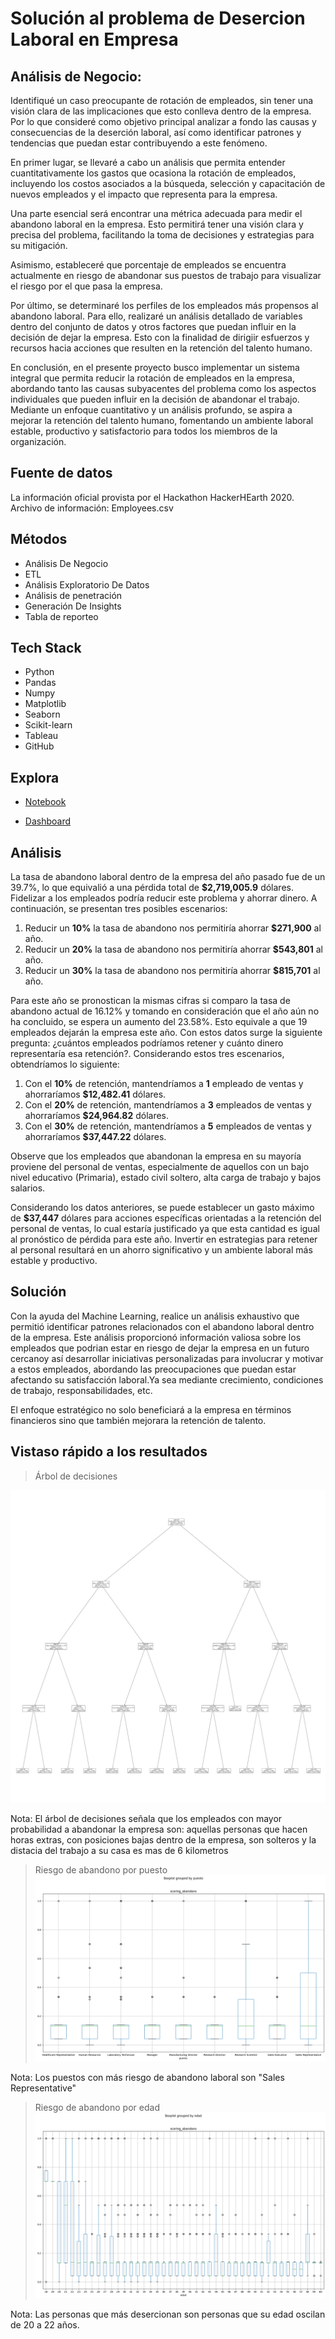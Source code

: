  # Solución al problema de Desercion Laboral en Empresa

## Análisis de Negocio:
Identifiqué un caso preocupante de rotación de empleados, sin tener una visión clara de las implicaciones que esto conlleva dentro de la empresa. Por lo que  consideré como objetivo principal analizar a fondo las causas y consecuencias de la deserción laboral, así como identificar patrones y tendencias que puedan estar contribuyendo a este fenómeno. 

En primer lugar, se llevaré a cabo un análisis que permita entender cuantitativamente los gastos que ocasiona la rotación de empleados, incluyendo los costos asociados a la búsqueda, selección y capacitación de nuevos empleados y el impacto que representa para la empresa.

Una parte esencial será encontrar una métrica adecuada para medir el abandono laboral en la empresa. Esto permitirá tener una visión clara y precisa del problema, facilitando la toma de decisiones y estrategias para su mitigación.

Asimismo, estableceré que porcentaje de empleados se encuentra actualmente en riesgo de abandonar sus puestos de trabajo para visualizar el riesgo por el que pasa la empresa.

Por último, se determinaré los perfiles de los empleados más propensos al abandono laboral. Para ello, realizaré un análisis detallado de variables dentro del conjunto de datos y otros factores que puedan influir en la decisión de dejar la empresa. Esto con la finalidad de dirigiir esfuerzos y recursos hacia acciones que resulten en la retención del talento humano.

En conclusión, en el presente proyecto busco implementar un sistema integral que permita reducir la rotación de empleados en la empresa, abordando tanto las causas subyacentes del problema como los aspectos individuales que pueden influir en la decisión de abandonar el trabajo. Mediante un enfoque cuantitativo y un análisis profundo, se aspira a mejorar la retención del talento humano, fomentando un ambiente laboral estable, productivo y satisfactorio para todos los miembros de la organización.

## Fuente de datos

La información oficial provista por el Hackathon HackerHEarth 2020. Archivo de información: Employees.csv

## Métodos
- Análisis De Negocio
- ETL 
- Análisis Exploratorio De Datos
- Análisis de penetración
- Generación De Insights
- Tabla de reporteo

## Tech Stack
- Python
- Pandas
- Numpy
- Matplotlib
- Seaborn
- Scikit-learn
- Tableau
- GitHub

## Explora
- [Notebook](https://colab.research.google.com/drive/1GAj6cuPgsOT-7OtdXyYUK9M_P1rYYlVg?usp=sharing)

- [Dashboard](https://public.tableau.com/views/Dashboard-Desercinlaboral/Dashboard1?:language=es-ES&publish=yes&:display_count=n&:origin=viz_share_link)

## Análisis

La tasa de abandono laboral dentro de la empresa del año pasado fue de un 39.7%, lo que equivalió a una pérdida total de **$2,719,005.9** dólares. Fidelizar a los empleados podría reducir este problema y ahorrar dinero. A continuación, se presentan tres posibles escenarios:

1. Reducir un **10%** la tasa de abandono nos permitiría ahorrar **$271,900** al año.
2. Reducir un **20%** la tasa de abandono nos permitiría ahorrar **$543,801** al año.
3. Reducir un **30%** la tasa de abandono nos permitiría ahorrar **$815,701** al año.

Para este año se pronostican la mismas cifras si comparo la tasa de abandono actual de 16.12% y tomando en consideración que el año aún no ha concluido, se espera un aumento del 23.58%. Esto equivale a que 19 empleados dejarán la empresa este año. Con estos datos surge la siguiente pregunta: ¿cuántos empleados podríamos retener y cuánto dinero representaría esa retención?. Considerando estos tres escenarios, obtendríamos lo siguiente:

1. Con el **10%** de retención, mantendríamos a **1** empleado de ventas y ahorraríamos **$12,482.41** dólares.
2. Con el **20%** de retención, mantendríamos a **3** empleados de ventas y ahorraríamos **$24,964.82** dólares.
3. Con el **30%** de retención, mantendríamos a **5** empleados de ventas y ahorraríamos **$37,447.22** dólares.

Observe que los empleados que abandonan la empresa en su mayoría proviene del personal de ventas, especialmente de aquellos con un bajo nivel educativo (Primaria), estado civil soltero, alta carga de trabajo y bajos salarios.

Considerando los datos anteriores, se puede establecer un gasto máximo de **$37,447** dólares para acciones específicas orientadas a la retención del personal de ventas, lo cual estaría justificado ya que esta cantidad es igual al pronóstico de pérdida para este año. Invertir en estrategias para retener al personal resultará en un ahorro significativo y un ambiente laboral más estable y productivo.


## Solución

Con la ayuda del Machine Learning, realice un análisis exhaustivo que permitió identificar patrones relacionados con el abandono laboral dentro de la empresa. Este análisis proporcionó información valiosa sobre los empleados que podrian estar en riesgo de dejar la empresa en un futuro cercanoy así  desarrollar iniciativas personalizadas para involucrar y motivar a estos empleados, abordando las preocupaciones que puedan estar afectando su satisfacción laboral.Ya sea mediante crecimiento, condiciones de trabajo, responsabilidades, etc.

El enfoque estratégico no solo beneficiará a la empresa en términos financieros sino que también mejorara la retención de talento.

## Vistaso rápido a los resultados

> Árbol de decisiones

![](https://github.com/ESmithE/Deserci-n_Laboral/blob/master/Arbol%20de%20perfil%20de%20empleado.png)

Nota: El árbol de decisiones señala que los empleados con mayor probabilidad a abandonar la empresa son: aquellas personas que hacen horas extras, con posiciones bajas dentro de la empresa, son solteros y la distacia del trabajo a su casa es mas de 6 kilometros

> Riesgo de abandono por puesto
![](https://github.com/ESmithE/Deserci-n_Laboral/blob/master/Riesgo_abandono_por_puesto.png)

Nota: Los puestos con más riesgo de abandono laboral son "Sales Representative"


> Riesgo de abandono por edad 
![](https://github.com/ESmithE/Deserci-n_Laboral/blob/master/Riesgo_abandono_por_edad.png)

Nota: Las personas que más desercionan son personas que su edad oscilan de 20 a 22 años.

